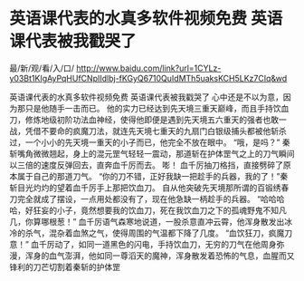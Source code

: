 # 英语课代表的水真多软件视频免费 英语课代表被我戳哭了

最/新/观/看/入/口/ http://www.baidu.com/link?url=1CYLz-y03Bt1KIgAyPqHUfCNpIIdlbj-fKGyQ6710QuIdMTh5uaksKCH5LKz7CIq&wd

英语课代表的水真多软件视频免费 英语课代表被我戳哭了
心中还是不以为意，因为那只是他随手一击而已。
    他的实力已经达到先天境三重天巅峰，而且手持饮血刀，修炼地级初阶功法血神经，使得他即便是遇到先天境五六重天的强者也敢一战，凭借不要命的疯魔刀法，就连先天境七重天的九扇门白银级捕头都被他斩杀过，一个小小的先天境一重天的小子而已，他完全不放在眼中。
    “哦，是吗？”
    秦斩嘴角微微翘起，身上的混元罡气轻轻一震动，那道斩在护体罡气之上的刀气瞬间以三倍的速度反弹回去，直奔血千厉而去。
    嘭！
    血千厉抽刀格挡，直接劈碎了原本属于自己的那道刀气。
    “你的刀不错，正好我缺一把趁手的兵器，我的了！”秦斩目光灼灼的望着血千厉手上那把饮血刀。
    自从他突破先天境那所谓的百锻绣春刀完全就成了摆设，一点用处都没有了，现在他急缺一柄趁手的兵器。
    “哈哈哈哈，好狂妄的小子，竟然想要我的饮血刀，死在我饮血刀之下的孤魂野鬼不知凡几，你算哪根葱！”
    血千厉语气森寒地说道，一股杀意直冲云霄，他浑身散发出冰冷的杀气，混杂着血煞之气，使得周围的气温都下降了几度。
    “血饮狂刀，疯魔刀意！”
    血千厉动了，如同一道黑色的闪电，手持饮血刀，无穷的刀气在他周身弥漫，浑身的血气澎湃，他如同一尊滔天的魔神，浑身散发着恐怖的气息，血腥而又锋利的刀芒切割着秦斩的护体罡
